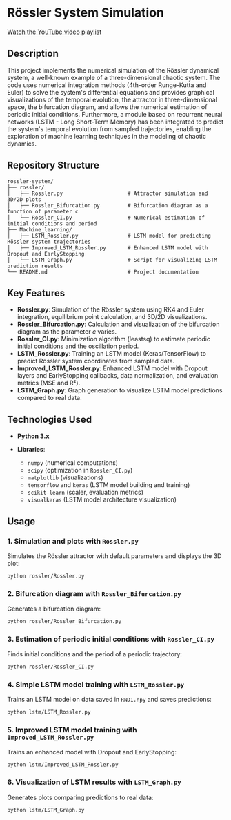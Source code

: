 # Rössler System Simulation

[Watch the YouTube video playlist](https://www.youtube.com/playlist?list=PLuLegdoENcSTkLzipMRFx4yOgAMuL36CT)

## Description

This project implements the numerical simulation of the Rössler dynamical system, a well-known example of a three-dimensional chaotic system. The code uses numerical integration methods (4th-order Runge-Kutta and Euler) to solve the system's differential equations and provides graphical visualizations of the temporal evolution, the attractor in three-dimensional space, the bifurcation diagram, and allows the numerical estimation of periodic initial conditions. Furthermore, a module based on recurrent neural networks (LSTM - Long Short-Term Memory) has been integrated to predict the system's temporal evolution from sampled trajectories, enabling the exploration of machine learning techniques in the modeling of chaotic dynamics.

## Repository Structure

```text
rossler-system/
├── rossler/
│   ├── Rossler.py                     # Attractor simulation and 3D/2D plots
│   ├── Rossler_Bifurcation.py         # Bifurcation diagram as a function of parameter c
│   └── Rossler_CI.py                  # Numerical estimation of initial conditions and period
├── Machine_learning/
│   ├── LSTM_Rossler.py                # LSTM model for predicting Rössler system trajectories
│   ├── Improved_LSTM_Rossler.py       # Enhanced LSTM model with Dropout and EarlyStopping
│   └── LSTM_Graph.py                  # Script for visualizing LSTM prediction results
└── README.md                          # Project documentation
```

## Key Features

* **Rossler.py**: Simulation of the Rössler system using RK4 and Euler integration, equilibrium point calculation, and 3D/2D visualizations.
* **Rossler\_Bifurcation.py**: Calculation and visualization of the bifurcation diagram as the parameter $c$ varies.
* **Rossler\_CI.py**: Minimization algorithm (leastsq) to estimate periodic initial conditions and the oscillation period.
* **LSTM\_Rossler.py**: Training an LSTM model (Keras/TensorFlow) to predict Rössler system coordinates from sampled data.
* **Improved\_LSTM\_Rossler.py**: Enhanced LSTM model with Dropout layers and EarlyStopping callbacks, data normalization, and evaluation metrics (MSE and R²).
* **LSTM\_Graph.py**: Graph generation to visualize LSTM model predictions compared to real data.

## Technologies Used

* **Python 3.x**
* **Libraries**:

  * `numpy` (numerical computations)
  * `scipy` (optimization in `Rossler_CI.py`)
  * `matplotlib` (visualizations)
  * `tensorflow` and `keras` (LSTM model building and training)
  * `scikit-learn` (scaler, evaluation metrics)
  * `visualkeras` (LSTM model architecture visualization)

## Usage

### 1. Simulation and plots with `Rossler.py`

Simulates the Rössler attractor with default parameters and displays the 3D plot:

```bash
python rossler/Rossler.py
```

### 2. Bifurcation diagram with `Rossler_Bifurcation.py`

Generates a bifurcation diagram:

```bash
python rossler/Rossler_Bifurcation.py
```

### 3. Estimation of periodic initial conditions with `Rossler_CI.py`

Finds initial conditions and the period of a periodic trajectory:

```bash
python rossler/Rossler_CI.py
```

### 4. Simple LSTM model training with `LSTM_Rossler.py`

Trains an LSTM model on data saved in `RND1.npy` and saves predictions:

```bash
python lstm/LSTM_Rossler.py
```

### 5. Improved LSTM model training with `Improved_LSTM_Rossler.py`

Trains an enhanced model with Dropout and EarlyStopping:

```bash
python lstm/Improved_LSTM_Rossler.py
```

### 6. Visualization of LSTM results with `LSTM_Graph.py`

Generates plots comparing predictions to real data:

```bash
python lstm/LSTM_Graph.py
```

##

